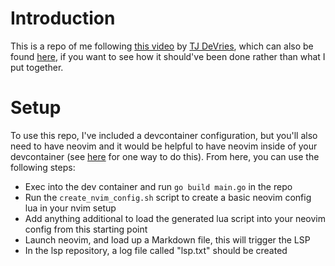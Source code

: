 # Introduction

This is a repo of me following [this video](https://www.youtube.com/watch?v=YsdlcQoHqPY) by [TJ DeVries](https://github.com/tjdevries), which can also be found [here](https://github.com/tjdevries/educationalsp), if you want to see how it should've been done rather than what I put together.

# Setup

To use this repo, I've included a devcontainer configuration, but you'll also need to have neovim and it would be helpful to have neovim inside of your devcontainer (see [here](https://github.com/cwrenhold/devc-nvim-commands) for one way to do this). From here, you can use the following steps:

- Exec into the dev container and run `go build main.go` in the repo
- Run the `create_nvim_config.sh` script to create a basic neovim config lua in your nvim setup
- Add anything additional to load the generated lua script into your neovim config from this starting point
- Launch neovim, and load up a Markdown file, this will trigger the LSP
- In the lsp repository, a log file called "lsp.txt" should be created

